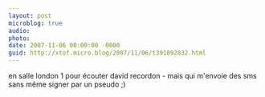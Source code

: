 ```yaml
---
layout: post
microblog: true
audio: 
photo: 
date: 2007-11-06 00:00:00 -0000
guid: http://xtof.micro.blog/2007/11/06/t391892832.html
---
```

en salle london 1 pour écouter david recordon - mais qui m'envoie des sms sans même signer par un pseudo ;)
